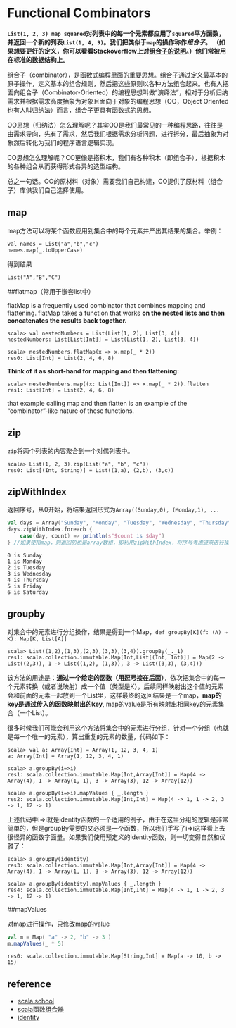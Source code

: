 # Functional Combinators

**`List(1, 2, 3) map squared`对列表中的每一个元素都应用了`squared`平方函数，并返回一个新的列表`List(1, 4, 9)`。我们把类似于`map`的操作称作*组合子*。 （如果想要更好的定义，你可以看看Stackoverflow上对[组合子的说明](http://stackoverflow.com/questions/7533837/explanation-of-combinators-for-the-working-man)。）他们常被用在标准的数据结构上。** 

组合子（combinator），是函数式编程里面的重要思想。组合子通过定义最基本的原子操作，定义基本的组合规则，然后把这些原则以各种方法组合起来。也有人把面向组合子（Combinator-Oriented）的编程思想叫做“演绎法”，相对于分析归纳需求并根据需求高度抽象为对象且面向于对象的编程思想（OO，Object Oriented也有人叫归纳法）而言，组合子更具有函数式的思想。

OO思想（归纳法）怎么理解呢？其实OO是我们最常见的一种编程思路，往往是由需求导向，先有了需求，然后我们根据需求分析问题，进行拆分，最后抽象为对象然后转化为我们的程序语言逻辑实现。

CO思想怎么理解呢？CO更像是搭积木，我们有各种积木（即组合子），根据积木的各种组合从而获得形式各异的造型结构。

总之一句话。OO的原材料（对象）需要我们自己构建，CO提供了原材料（组合子）库供我们自己选择使用。

## map

map方法可以将某个函数应用到集合中的每个元素并产出其结果的集合。举例：

```
val names = List("a","b","c")
names.map(_.toUpperCase)
```

得到结果

```
List("A","B","C")
```

##flatmap（常用于嵌套list中）

flatMap is a frequently used combinator that combines mapping and flattening. flatMap takes a function that works **on the nested lists and then concatenates the results back together.**

```
scala> val nestedNumbers = List(List(1, 2), List(3, 4))
nestedNumbers: List[List[Int]] = List(List(1, 2), List(3, 4))

scala> nestedNumbers.flatMap(x => x.map(_ * 2))
res0: List[Int] = List(2, 4, 6, 8)
```

**Think of it as short-hand for mapping and then flattening:**

```
scala> nestedNumbers.map((x: List[Int]) => x.map(_ * 2)).flatten
res1: List[Int] = List(2, 4, 6, 8)
```

that example calling map and then flatten is an example of the “combinator”-like nature of these functions.

## zip

`zip`将两个列表的内容聚合到一个对偶列表中。

```
scala> List(1, 2, 3).zip(List("a", "b", "c"))
res0: List[(Int, String)] = List((1,a), (2,b), (3,c))
```

## zipWithIndex

返回序号，从0开始，将结果返回形式为`Array((Sunday,0), (Monday,1), ...`

```scala
val days = Array("Sunday", "Monday", "Tuesday", "Wednesday", "Thursday", "Friday", "Saturday")
days.zipWithIndex.foreach {
    case(day, count) => println(s"$count is $day")
} //如果使用map，则返回的也是array数组，即利用zipWithIndex，将序号考虑进来进行操作
```

```
0 is Sunday
1 is Monday
2 is Tuesday
3 is Wednesday
4 is Thursday
5 is Friday
6 is Saturday
```

## groupby

对集合中的元素进行分组操作，结果是得到一个Map，`def groupBy[K](f: (A) ⇒ K): Map[K, List[A]]`

```
scala> List((1,2),(1,3),(2,3),(3,3),(3,4)).groupBy(_._1)
res1: scala.collection.immutable.Map[Int,List[(Int, Int)]] = Map(2 -> List((2,3)), 1 -> List((1,2), (1,3)), 3 -> List((3,3), (3,4)))
```

该方法的用途是：**通过一个给定的函数（用逗号接在后面）**，依次把集合中的每一个元素转换（或者说映射）成一个值（类型是K），后续同样映射出这个值的元素会和前面的元素一起放到一个List里，这样最终的返回结果是一个map，**map的key是通过传入的函数映射出的key**, map的value是所有映射出相同key的元素集合（一个List）。

很多时候我们可能会利用这个方法将集合中的元素进行分组，针对一个分组（也就是每一个唯一的元素），算出重复的元素的数量，代码如下：
```
scala> val a: Array[Int] = Array(1, 12, 3, 4, 1)
a: Array[Int] = Array(1, 12, 3, 4, 1)

scala> a.groupBy(i=>i)
res1: scala.collection.immutable.Map[Int,Array[Int]] = Map(4 -> Array(4), 1 -> Array(1, 1), 3 -> Array(3), 12 -> Array(12))

scala> a.groupBy(i=>i).mapValues { _.length }
res2: scala.collection.immutable.Map[Int,Int] = Map(4 -> 1, 1 -> 2, 3 -> 1, 12 -> 1)
```
上述代码中i=>i就是identity函数的一个适用的例子，由于在这里分组的逻辑是非常简单的，但是groupBy需要的又必须是一个函数，所以我们手写了i=>i这样看上去很怪异的函数字面量。如果我们使用预定义的identity函数，则一切变得自然和优雅了：
```
scala> a.groupBy(identity)
res3: scala.collection.immutable.Map[Int,Array[Int]] = Map(4 -> Array(4), 1 -> Array(1, 1), 3 -> Array(3), 12 -> Array(12))

scala> a.groupBy(identity).mapValues { _.length }
res4: scala.collection.immutable.Map[Int,Int] = Map(4 -> 1, 1 -> 2, 3 -> 1, 12 -> 1)
```

##mapValues

对map进行操作，只修改map的value

```scala
val m = Map( "a" -> 2, "b" -> 3 )
m.mapValues(_ * 5)
```

```
res0: scala.collection.immutable.Map[String,Int] = Map(a -> 10, b -> 15)
```

## reference

- [scala school](https://twitter.github.io/scala_school/collections.html)
- [scala函数组合器](https://blog.csdn.net/springlustre/article/details/52882205)
- [identity](https://blog.csdn.net/bluishglc/article/details/52806646 )